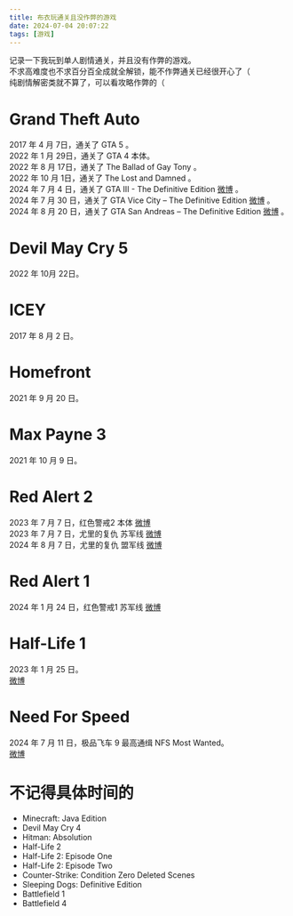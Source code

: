 ```yaml
---
title: 布衣玩通关且没作弊的游戏
date: 2024-07-04 20:07:22
tags: [游戏]
---
```


记录一下我玩到单人剧情通关，并且没有作弊的游戏。   
不求高难度也不求百分百全成就全解锁，能不作弊通关已经很开心了（    
纯剧情解密类就不算了，可以看攻略作弊的（   

# Grand Theft Auto 
2017 年 4 月 7日，通关了 GTA 5 。   
2022 年 1 月 29日，通关了 GTA 4 本体。   
2022 年 8 月 17日，通关了 The Ballad of Gay Tony 。   
2022 年 10 月 1日，通关了 The Lost and Damned 。   
2024 年 7 月 4 日，通关了 GTA III - The Definitive Edition [微博](https://m.weibo.cn/status/Om1RkzUwy) 。    
2024 年 7 月 30 日，通关了 GTA Vice City – The Definitive Edition [微博](https://m.weibo.cn/status/OpYfvxpV0)  。    
2024 年 8 月 20 日，通关了 GTA San Andreas – The Definitive Edition [微博](https://m.weibo.cn/status/OtcsQqGa6)  。    

# Devil May Cry 5
2022 年 10月 22日。   

# ICEY
2017 年 8 月 2 日。   

# Homefront
2021 年 9 月 20 日。  

# Max Payne 3
2021 年 10 月 9 日。   

# Red Alert 2
2023 年 7 月 7 日，红色警戒2 本体 [微博](https://m.weibo.cn/status/N8M945xzX)    
2023 年 7 月 7 日，尤里的复仇 苏军线 [微博](https://m.weibo.cn/status/N9yHy2Qn7)   
2024 年 8 月 7 日，尤里的复仇 盟军线 [微博](https://m.weibo.cn/status/OrdHv3p2N)   

# Red Alert 1
2024 年 1 月 24 日，红色警戒1 苏军线  [微博](https://m.weibo.cn/status/NDlcGjaYP)   

# Half-Life 1
2023 年 1 月 25 日。  
[微博](https://m.weibo.cn/status/MpXEugiJj)   

# Need For Speed
2024 年 7 月 11 日，极品飞车 9 最高通缉 NFS Most Wanted。   
[微博](https://m.weibo.cn/status/On4zlaVrf)   

# 不记得具体时间的
- Minecraft: Java Edition  
- Devil May Cry 4   
- Hitman: Absolution
- Half-Life 2 
- Half-Life 2: Episode One   
- Half-Life 2: Episode Two  
- Counter-Strike: Condition Zero Deleted Scenes
- Sleeping Dogs: Definitive Edition
- Battlefield 1 
- Battlefield 4
